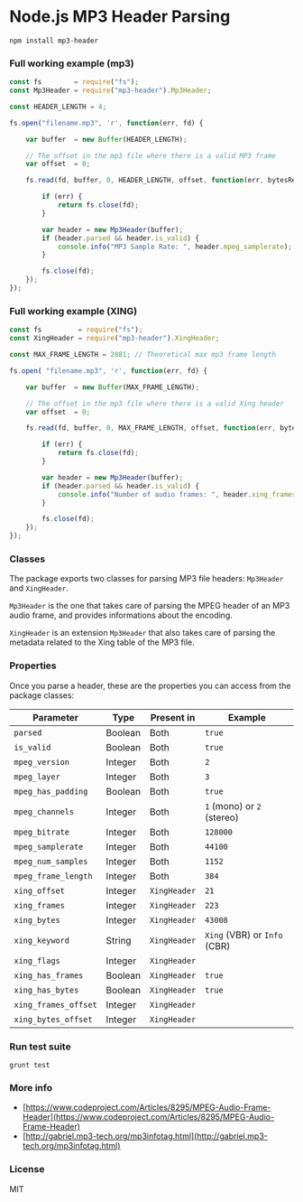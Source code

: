 # Node.js MP3 Header Parsing

`npm install mp3-header`

### Full working example (mp3)

```js
const fs        = require("fs");
const Mp3Header = require("mp3-header").Mp3Header;

const HEADER_LENGTH = 4;

fs.open("filename.mp3", 'r', function(err, fd) {

    var buffer  = new Buffer(HEADER_LENGTH);

    // The offset in the mp3 file where there is a valid MP3 frame
    var offset  = 0;

    fs.read(fd, buffer, 0, HEADER_LENGTH, offset, function(err, bytesRead, buffer) {

        if (err) {
            return fs.close(fd);
        }

        var header = new Mp3Header(buffer);
        if (header.parsed && header.is_valid) {
            console.info("MP3 Sample Rate: ", header.mpeg_samplerate);
        }

        fs.close(fd);
    });
});
```

### Full working example (XING)

```js
const fs         = require("fs");
const XingHeader = require("mp3-header").XingHeader;

const MAX_FRAME_LENGTH = 2881; // Theoretical max mp3 frame length

fs.open( "filename.mp3", 'r', function(err, fd) {

    var buffer  = new Buffer(MAX_FRAME_LENGTH);

    // The offset in the mp3 file where there is a valid Xing header
    var offset  = 0;

    fs.read(fd, buffer, 0, MAX_FRAME_LENGTH, offset, function(err, bytesRead, buffer) {

        if (err) {
            return fs.close(fd);
        }

        var header = new Mp3Header(buffer);
        if (header.parsed && header.is_valid) {
            console.info("Number of audio frames: ", header.xing_frames);
        }

        fs.close(fd);
    });
});
```

### Classes

The package exports two classes for parsing MP3 file headers: `Mp3Header` and `XingHeader`. 

`Mp3Header` is the one that takes care of parsing the MPEG header of an MP3 audio frame, and provides informations about the encoding. 

`XingHeader` is an extension `Mp3Header` that also takes care of parsing the metadata related to the Xing table of the MP3 file.

### Properties

Once you parse a header, these are the properties you can access from the package classes:


| Parameter                  | Type     | Present in   | Example   |
| -------------------------- | -------- | ------------ | --------- |
| `parsed`                   | Boolean  | Both         | `true`    |
| `is_valid`                 | Boolean  | Both         | `true`    |
| `mpeg_version`             | Integer  | Both         | `2`       |
| `mpeg_layer`               | Integer  | Both         | `3`       |
| `mpeg_has_padding`         | Boolean  | Both         | `true`    |
| `mpeg_channels`            | Integer  | Both         | `1` (mono) or `2` (stereo)    |
| `mpeg_bitrate`             | Integer  | Both         | `128000`  |
| `mpeg_samplerate`          | Integer  | Both         | `44100`   |
| `mpeg_num_samples`         | Integer  | Both         | `1152`    |
| `mpeg_frame_length`        | Integer  | Both         | `384`     |
| `xing_offset`              | Integer  | `XingHeader` | `21`     |
| `xing_frames`              | Integer  | `XingHeader` | `223`     |
| `xing_bytes`               | Integer  | `XingHeader` | `43008`     |
| `xing_keyword`             | String   | `XingHeader` | `Xing` (VBR) or `Info` (CBR)     |
| `xing_flags`               | Integer  | `XingHeader` |           |
| `xing_has_frames`          | Boolean  | `XingHeader` | `true`    |
| `xing_has_bytes`           | Boolean  | `XingHeader` | `true`    |
| `xing_frames_offset`       | Integer  | `XingHeader` |           |
| `xing_bytes_offset`        | Integer  | `XingHeader` |           |

### Run test suite

`grunt test`

### More info

* [https://www.codeproject.com/Articles/8295/MPEG-Audio-Frame-Header](https://www.codeproject.com/Articles/8295/MPEG-Audio-Frame-Header)
* [http://gabriel.mp3-tech.org/mp3infotag.html](http://gabriel.mp3-tech.org/mp3infotag.html)

### License

MIT
